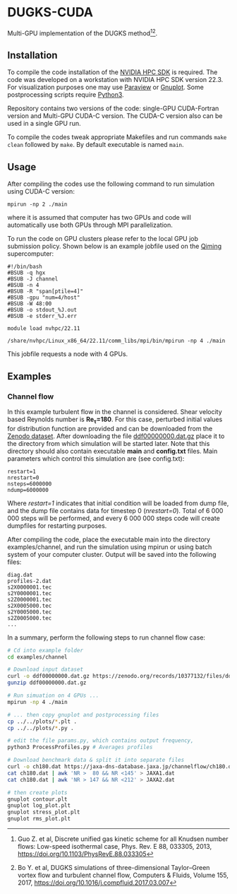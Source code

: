 # DUGKS-CUDA
Multi-GPU implementation of the DUGKS method[^1][^2].

[^1]: Guo Z. et al, Discrete unified gas kinetic scheme for all Knudsen number flows: Low-speed isothermal case, Phys. Rev. E 88, 033305, 2013, https://doi.org/10.1103/PhysRevE.88.033305
[^2]: Bo Y. et al, DUGKS simulations of three-dimensional Taylor–Green vortex flow and turbulent channel flow, Computers & Fluids, Volume 155, 2017, https://doi.org/10.1016/j.compfluid.2017.03.007

## Installation

To compile the code installation of the [NVIDIA HPC SDK](https://developer.nvidia.com/hpc-sdk) is required. The code was developed on a workstation with NVIDIA HPC SDK version 22.3. For visualization purposes one may use [Paraview](https://www.paraview.org/) or [Gnuplot](http://www.gnuplot.info/). Some postprocessing scripts require [Python3](https://python.org).

Repository contains two versions of the code: single-GPU CUDA-Fortran version and Multi-GPU CUDA-C version. The CUDA-C version also can be used in a single GPU run.

To compile the codes tweak appropriate Makefiles and run commands `make clean` followed by `make`. By default executable is named `main`. 

## Usage

After compiling the codes use the following command to run simulation using CUDA-C version:

```
mpirun -np 2 ./main
```
where it is assumed that computer has two GPUs and code will automatically use both GPUs through MPI parallelization.

To run the code on GPU clusters please refer to the local GPU job submission policy. Shown below is an example jobfile used on the [Qiming](https://newshub.sustech.edu.cn/en/html/202007/26934.html) supercomputer:

```
#!/bin/bash
#BSUB -q hgx
#BSUB -J channel
#BSUB -n 4
#BSUB -R "span[ptile=4]"
#BSUB -gpu "num=4/host"
#BSUB -W 48:00
#BSUB -o stdout_%J.out
#BSUB -e stderr_%J.err

module load nvhpc/22.11

/share/nvhpc/Linux_x86_64/22.11/comm_libs/mpi/bin/mpirun -np 4 ./main
```
This jobfile requests a node with 4 GPUs.

## Examples

### Channel flow
In this example turbulent flow in the channel is considered. Shear velocity based Reynolds number is **Re<sub>τ</sub>=180**. For this case, perturbed initial values for distribution function are provided and can be downloaded from the [Zenodo dataset](https://zenodo.org/doi/10.5281/zenodo.10377131). After downloading the file [ddf00000000.dat.gz](https://zenodo.org/records/10377132/files/ddf00000000.dat.gz?download=1) place it to the directory from which simulation will be started later. Note that this directory should also contain executable **main** and **config.txt** files. Main parameters which control this simulation are (see config.txt):

```
restart=1
nrestart=0
nsteps=6000000
ndump=6000000
```

Where *restart=1* indicates that initial condition will be loaded from dump file, and the dump file contains data for timestep 0 (*nrestart=0*). Total of 6 000 000 steps will be performed, and every 6 000 000 steps code will create dumpfiles for restarting purposes.

After compiling the code, place the executable main into the directory examples/channel, and run the simulation using mpirun or using batch system of your computer cluster. Output will be saved into the following files:

```
diag.dat
profiles-2.dat
s2X0000001.tec
s2Y0000001.tec
s2Z0000001.tec
s2X0005000.tec
s2Y0005000.tec
s2Z0005000.tec
...
```

In a summary, perform the following steps to run channel flow case:

```bash
# Cd into example folder
cd examples/channel

# Download input dataset
curl -o ddf00000000.dat.gz https://zenodo.org/records/10377132/files/ddf00000000.dat.gz?download=1
gunzip ddf00000000.dat.gz

# Run simuation on 4 GPUs ...
mpirun -np 4 ./main

# ... then copy gnuplot and postprocessing files
cp ../../plots/*.plt .
cp ../../plots/*.py .

# edit the file params.py, which contains output frequency,
python3 ProcessProfiles.py # Averages profiles

# Download benchmark data & split it into separate files
curl -o ch180.dat https://jaxa-dns-database.jaxa.jp/channelflow/ch180.dat
cat ch180.dat | awk 'NR >  80 && NR <145' > JAXA1.dat 
cat ch180.dat | awk 'NR > 147 && NR <212' > JAXA2.dat 

# then create plots
gnuplot contour.plt 
gnuplot log_plot.plt
gnuplot stress_plot.plt
gnuplot rms_plot.plt
```

<!-- ## Code details

### main.cu
-->
